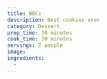 ```yaml
---
title: BBCs
description: Best cookies ever
category: Dessert
prep_time: 30 minutes
cook_time: 30 minutes
servings: 2 people
image: 
ingredients:
  - 
---
```



